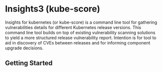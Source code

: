# Insights3 (kube-score)

Insights for kubernetes (or kube-score) is a command line tool for gathering vulnerabilities details for different Kubernetes release versions. This command line tool builds on top of existing vulnerability scanning solutions to yield a more structured release vulnerability report. Intention is for tool to aid in discovery of CVEs between releases and for informing component upgrade decisions.​


## Getting Started
